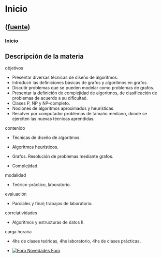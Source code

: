 # Inicio
([fuente](https://campus.exactas.uba.ar/course/view.php?id=992))
---
### Inicio

## Descripción de la materia

objetivos

    

  - Presentar diversas técnicas de diseño de algoritmos.
  - Introducir las definiciones básicas de grafos y algoritmos en grafos.
  - Discutir problemas que se pueden modelar como problemas de grafos.
  - Presentar la definición de complejidad de algoritmos, de clasificación de problemas de acuerdo a su dificultad.
  - Clases P, NP y NP-completo.
  - Nociones de algoritmos aproximados y heurísticas.
  - Resolver por computador problemas de tamaño mediano, donde se ejerciten las nuevas técnicas aprendidas.

contenido

    

  - Técnicas de diseño de algoritmos.

  - Algoritmos heurísticos.
  - Grafos. Resolución de problemas mediante grafos.
  - Complejidad.

modalidad

    

  - Teórico-práctico, laboratorio.

evaluación

    

  - Parciales y final; trabajos de laboratorio.

correlatividades

    

  - Algoritmos y estructuras de datos II.

carga horaria

    

  - 4hs de clases teóricas, 4hs laboratorio, 4hs de clases prácticas.

  - [![Foro](https://campus.exactas.uba.ar/theme/image.php/magazine/forum/1462913092/icon) Novedades Foro](https://campus.exactas.uba.ar/mod/forum/view.php?id=51940)

